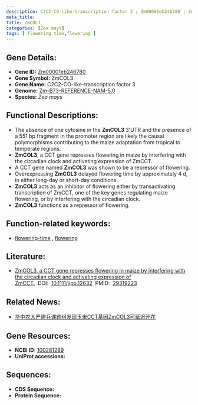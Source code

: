 ```yaml
---
description: C2C2-CO-like-transcription factor 3 ; Zm00001eb246780 ; Zea mays
meta_title:
title: ZmCOL3
categories: [Zea mays]
tags: [ flowering time,flowering ]
---
```


## Gene Details:
- **Gene ID:**	[Zm00001eb246780](https://www.maizegdb.org/gene_center/gene/Zm00001eb246780)
- **Gene Symbol:** ZmCOL3
- **Gene Name:** C2C2-CO-like-transcription factor 3
- **Genome:** [Zm-B73-REFERENCE-NAM-5.0](https://www.maizegdb.org/genome/assembly/Zm-B73-REFERENCE-NAM-5.0)
- **Species:** *Zea mays*

## Functional Descriptions:
   - The absence of one cytosine in the **ZmCOL3** 3'UTR and the presence of a 551 bp fragment in the promoter region are likely the causal polymorphisms contributing to the maize adaptation from tropical to temperate regions.
   - **ZmCOL3**, a CCT gene represses flowering in maize by interfering with the circadian clock and activating expression of ZmCCT.
   - A CCT gene named **ZmCOL3** was shown to be a repressor of flowering.
   - Overexpressing **ZmCOL3** delayed flowering time by approximately 4 d, in either long-day or short-day conditions.
   - **ZmCOL3** acts as an inhibitor of flowering either by transactivating transcription of ZmCCT, one of the key genes regulating maize flowering, or by interfering with the circadian clock.
   - **ZmCOL3** functions as a repressor of flowering.

## Function-related keywords:
- [flowering-time](/tags/flowering-time/)&nbsp;,&nbsp;[flowering](/tags/flowering/)

## Literature:
   - [ZmCOL3, a CCT gene represses flowering in maize by interfering with the circadian clock and activating expression of ZmCCT.]( https://onlinelibrary.wiley.com/doi/10.1111/jipb.12632)&nbsp;&nbsp;DOI:&nbsp;&nbsp;[10.1111/jipb.12632](https://onlinelibrary.wiley.com/doi/10.1111/jipb.12632)&nbsp;&nbsp;PMID:&nbsp;&nbsp;[29319223](https://pubmed.ncbi.nlm.nih.gov/29319223/)

## Related News:
   - [华中农大严建兵课题组发现玉米CCT基因ZmCOL3可延迟开花](https://mp.weixin.qq.com/s?__biz=MzIyOTY2NDYyNQ==&mid=2247488318&idx=1&sn=4a1dcb7db043886db0973a64edb9b742&chksm=e8be6120dfc9e83695bf11bcd1d64918c8f838dae90b29e6a94a7d72a5abd7626a44bcae4941&scene=27#wechat_redirect)

## Gene Resources:
- **NCBI ID:** [100281289](https://www.ncbi.nlm.nih.gov/gene/?term=100281289)
- **UniProt accessions:** [](https://www.uniprot.org/uniprotkb//entry)



## Sequences:
- **CDS Sequence:**
- **Protein Sequence:**
